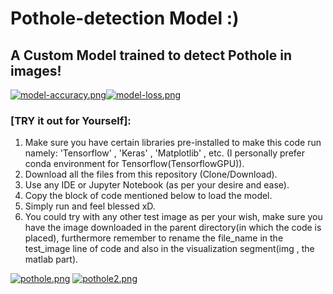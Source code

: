 # Pothole-detection Model :)
## A Custom Model trained to detect Pothole in images!

[![model-accuracy.png](https://i.postimg.cc/FzgShFSn/model-accuracy.png)](https://postimg.cc/H8nn2gBQ)[![model-loss.png](https://i.postimg.cc/zDnKC7QS/model-loss.png)](https://postimg.cc/V5kJ1qmd)

### [TRY it out for Yourself]:
1. Make sure you have certain libraries pre-installed to make this code run namely: 'Tensorflow' , 'Keras' , 'Matplotlib' , etc. (I personally prefer conda environment for Tensorflow(TensorflowGPU)).
2. Download all the files from this repository (Clone/Download).
3. Use any IDE or Jupyter Notebook (as per your desire and ease).
4. Copy the block of code mentioned below to load the model.
5. Simply run and feel blessed xD.
6. You could try with any other test image as per your wish, make sure you have the image downloaded in the parent directory(in which the code is placed), furthermore remember to rename the file_name in the test_image line of code and also in the visualization segment(img , the matlab part).

[![pothole.png](https://i.postimg.cc/CK2MfyYM/pothole.png)](https://postimg.cc/nsvf6PCN)
[![pothole2.png](https://i.postimg.cc/8cRT3jvs/pothole2.png)](https://postimg.cc/64Qs46YN)
